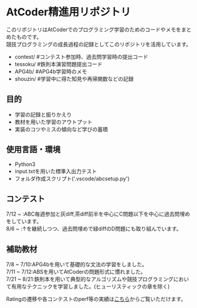 # AtCoder精進用リポジトリ  
このリポジトリはAtCoderでのプログラミング学習のためのコードやメモをまとめたものです。  
競技プログラミングの成長過程の記録としてこのリポジトリを活用しています。  
- contest/ #コンテスト参加時、過去問学習時の提出コード  
- tessoku/ #鉄則本演習問題提出コード  
- APG4b/ #APG4b学習時のメモ  
- shouzin/ #学習中に得た知見や再帰関数などの記録  

## 目的  
- 学習の記録と振りかえり  
- 教材を用いた学習のアウトプット  
- 実装のコツやミスの傾向など学びの蓄積  

## 使用言語・環境  
- Python3  
- input.txtを用いた標準入出力テスト  
- フォルダ作成スクリプト('.vscode/abcsetup.py')  
## コンテスト  
7/12 ~ :ABC毎週参加と灰diff,茶diff前半を中心にC問題以下を中心に過去問埋めをしています。  
8/6 ~ :↑を継続しつつ、過去問埋めで緑diffのD問題にも取り組んでいます。    
## 補助教材  
7/8 ~ 7/10:APG4bを用いて基礎的な文法の学習をしました。  
7/11 ~ 7/12:ABSを用いてAtCoderの問題形式に慣れました。  
7/21 ~ 8/21:鉄則本を用いて典型的なアルゴリズムや競技プログラミングにおいて有用なテクニックを学習しました。(ヒューリスティックの章を除く)  

Ratingの遷移や各コンテストのperf等の実績は[こちら](https://atcoder.jp/users/ars0611)からご覧いただけます。